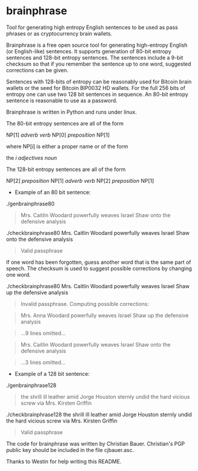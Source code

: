 brainphrase
===========

Tool for generating high entropy English sentences to be used as pass phrases or as cryptocurrency brain wallets.

Brainphrase is a free open source tool for generating high-entropy
English (or English-like) sentences. It supports generation of 80-bit
entropy sentences and 128-bit entropy sentences. The sentences include
a 9-bit checksum so that if you remember the sentence up to one word,
suggested corrections can be given.

Sentences with 128-bits of entropy can be reasonably used for Bitcoin
brain wallets or the seed for Bitcoin BIP0032 HD wallets.  For the
full 256 bits of entropy one can use two 128 bit sentences in
sequence. An 80-bit entropy sentence is reasonable to use as a
password.

Brainphrase is written in Python and runs under linux.

The 80-bit entropy sentences are all of the form

NP[1] _adverb_ _verb_ NP[0] _preposition_ NP[1]

where NP[i] is either a proper name or of the form

the _i adjectives_ _noun_

The 128-bit entropy sentences are all of the form

NP[2] _preposition_ NP[1] _adverb_ _verb_ NP[2] _preposition_ NP[1]

* Example of an 80 bit sentence:

./genbrainphrase80

> Mrs. Caitlin Woodard powerfully weaves Israel Shaw onto the defensive analysis

./checkbrainphrase80 Mrs. Caitlin Woodard powerfully weaves Israel Shaw onto the defensive analysis

> Valid passphrase

If one word has been forgotten, guess another word that is the same part of speech.
The checksum is used to suggest possible corrections by changing one word.

./checkbrainphrase80 Mrs. Caitlin Woodard powerfully weaves Israel Shaw up the defensive analysis

> Invalid passphrase. Computing possible corrections:

> Mrs. Anna Woodard powerfully weaves Israel Shaw up the defensive analysis

> ...9 lines omitted...

> Mrs. Caitlin Woodard powerfully weaves Israel Shaw onto the defensive analysis

> ...3 lines omitted...

* Example of a 128 bit sentence:

./genbrainphrase128

> the shrill ill leather amid Jorge Houston sternly undid the hard vicious screw via Mrs. Kirsten Griffin

./checkbrainphrase128 the shrill ill leather amid Jorge Houston sternly undid the hard vicious screw via Mrs. Kirsten Griffin

> Valid passphrase

The code for brainphrase was written by Christian Bauer.  Christian's
PGP public key should be included in the file cjbauer.asc.

Thanks to Westin for help writing this README.
